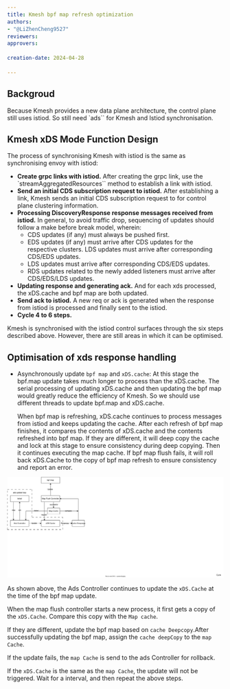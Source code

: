 ```yaml
---
title: Kmesh bpf map refresh optimization
authors:
- "@LiZhenCheng9527"
reviewers:
approvers:

creation-date: 2024-04-28

---
```


## Backgroud

Because Kmesh provides a new data plane architecture, the control plane still uses istiod. So still need `ads`` for Kmesh and Istiod synchronisation.

## Kmesh xDS Mode Function Design

The process of synchronising Kmesh with istiod is the same as synchronising envoy with istiod:

- **Create grpc links with istiod.**
  After creating the grpc link, use the `streamAggregatedResources`` method to establish a link with istiod.
- **Send an initial CDS subscription request to istiod.**
  After establishing a link, Kmesh sends an initial CDS subscription request to for control plane clustering information.
- **Processing DiscoveryResponse response messages received from istiod.**
  In general, to avoid traffic drop, sequencing of updates should follow a make before break model, wherein:
  - CDS updates (if any) must always be pushed first.
  - EDS updates (if any) must arrive after CDS updates for the respective clusters. LDS updates must arrive after corresponding CDS/EDS updates.
  - LDS updates must arrive after corresponding CDS/EDS updates.
  - RDS updates related to the newly added listeners must arrive after CDS/EDS/LDS updates.
- **Updating response and generating ack.**
  And for each xds processed, the xDS.cache and bpf map are both updated.
- **Send ack to istiod.**
  A new req or ack is generated when the response from istiod is processed and finally sent to the istiod.
- **Cycle 4 to 6 steps.**

Kmesh is synchronised with the istiod control surfaces through the six steps described above. However, there are still areas in which it can be optimised.

## Optimisation of xds response handling

- Asynchronously update `bpf map` and `xDS.cache`:
  At this stage the bpf.map update takes much longer to process than the xDS.cache.
  The serial processing of updating xDS.cache and then updating the bpf map would greatly reduce the efficiency of Kmesh.
  So we should use different threads to update bpf.map and xDS.cache.

  When bpf map is refreshing, xDS.cache continues to process messages from istiod and keeps updating the cache. After each refresh of bpf map finishes, it compares the contents of xDS.cache and the contents refreshed into bpf map. If they are different, it will deep copy the cache and lock at this stage to ensure consistency during deep copying. Then it continues executing the map cache. If bpf map flush fails, it will roll back xDS.Cache to the copy of bpf map refresh to ensure consistency and report an error.

![alt text](pics/map_flush.svg)

As shown above, the Ads Controller continues to update the `xDS.Cache` at the time of the bpf map update.

When the map flush controller starts a new process, it first gets a copy of the `xDS.Cache`. Compare this copy with the `Map cache`.

If they are different, update the bpf map based on `cache Deepcopy`.After successfully updating the bpf map, assign the `cache deepCopy` to the `map Cache`.

If the update fails, the `map Cache` is send to the ads Controller for rollback.

If the `xDS.Cache` is the same as the `map Cache`, the update will not be triggered. Wait for a interval, and then repeat the above steps.

